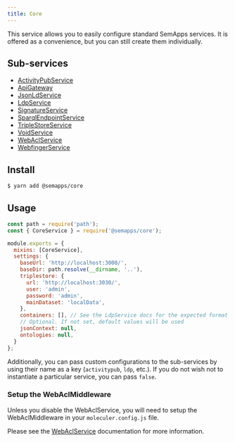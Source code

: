 ```yaml
---
title: Core
---
```


This service allows you to easily configure standard SemApps services. It is offered as a convenience, but you can still create them individually.

## Sub-services

- [ActivityPubService](activitypub)
- [ApiGateway](https://moleculer.services/docs/0.14/moleculer-web.html)
- [JsonLdService](jsonld)
- [LdpService](ldp)
- [SignatureService](signature)
- [SparqlEndpointService](sparql-endpoint)
- [TripleStoreService](triplestore)
- [VoidService](void.md)
- [WebAclService](webacl)
- [WebfingerService](webfinger)

## Install

```bash
$ yarn add @semapps/core
```

## Usage

```js
const path = require('path');
const { CoreService } = require('@semapps/core');

module.exports = {
  mixins: [CoreService],
  settings: {
    baseUrl: 'http://localhost:3000/',
    baseDir: path.resolve(__dirname, '..'),
    triplestore: {
      url: 'http://localhost:3030/',
      user: 'admin',
      password: 'admin',
      mainDataset: 'localData',
    },
    containers: [], // See the LdpService docs for the expected format
    // Optional. If not set, default values will be used
    jsonContext: null,
    ontologies: null,
  }
};
```

Additionally, you can pass custom configurations to the sub-services by using their name as a key (`activitypub`, `ldp`, etc.). 
If you do not wish not to instantiate a particular service, you can pass `false`.

### Setup the WebAclMiddleware

Unless you disable the WebAclService, you will need to setup the WebAclMiddleware in your `moleculer.config.js` file.

Please see the [WebAclService](./webacl) documentation for more information.
